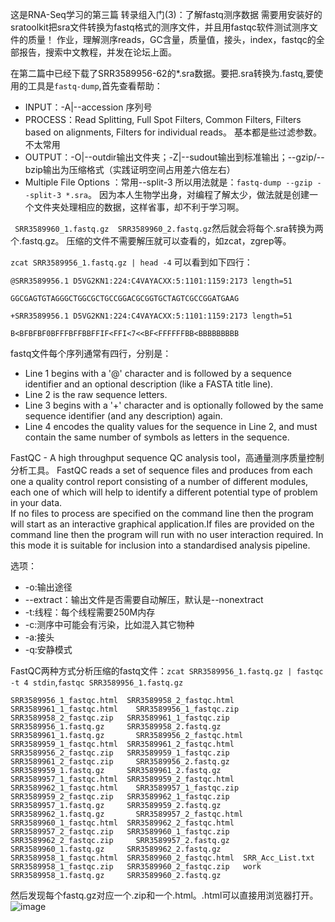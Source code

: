 这是RNA-Seq学习的第三篇
转录组入门(3)：了解fastq测序数据
需要用安装好的sratoolkit把sra文件转换为fastq格式的测序文件，并且用fastqc软件测试测序文件的质量！
作业，理解测序reads，GC含量，质量值，接头，index，fastqc的全部报告，搜索中文教程，并发在论坛上面。

在第二篇中已经下载了SRR3589956-62的*.sra数据。要把.sra转换为.fastq,要使用的工具是`fastq-dump`,首先查看帮助：
* INPUT：-A|--accession 序列号
* PROCESS：Read Splitting, Full Spot Filters, Common Filters, Filters based on alignments, Filters for individual reads。 基本都是些过滤参数。不太常用
* OUTPUT：-O|--outdir输出文件夹；-Z|--sudout输出到标准输出；--gzip/--bzip输出为压缩格式（实践证明空间占用差六倍左右）
* Multiple File Options ：常用--split-3
所以用法就是：`fastq-dump --gzip --split-3 *.sra`。
因为本人生物学出身，对编程了解太少，做法就是创建一个文件夹处理相应的数据，这样省事，却不利于学习啊。

` SRR3589960_1.fastq.gz  SRR3589960_2.fastq.gz`然后就会将每个.sra转换为两个.fastq.gz。
压缩的文件不需要解压就可以查看的，如zcat，zgrep等。

`zcat SRR3589956_1.fastq.gz | head -4` 可以看到如下四行：

`@SRR3589956.1 D5VG2KN1:224:C4VAYACXX:5:1101:1159:2173 length=51`

`GGCGAGTGTAGGGCTGGCGCTGCCGGACGCGGTGCTAGTCGCCGGATGAAG`
   
`+SRR3589956.1 D5VG2KN1:224:C4VAYACXX:5:1101:1159:2173 length=51`
  
`B<BFBFBF0BFFFBFFBBFFIF<FFI<7<<BF<FFFFFFBB<BBBBBBBBB `

fastq文件每个序列通常有四行，分别是：
* Line 1 begins with a '@' character and is followed by a sequence identifier and an optional description (like a FASTA title line).
* Line 2 is the raw sequence letters.
* Line 3 begins with a '+' character and is optionally followed by the same sequence identifier (and any description) again.
* Line 4 encodes the quality values for the sequence in Line 2, and must contain the same number of symbols as letters in the sequence.

 FastQC - A high throughput sequence QC analysis tool，高通量测序质量控制分析工具。
 FastQC reads a set of sequence files and produces from each one a quality control report consisting of a number of different modules, each one of which will help to identify a different potential type of problem in your data.    
 If no files to process are specified on the command line then the program will start as an interactive graphical application.If files are provided on the command line then the program will run with no user interaction required.  In this mode it is suitable for inclusion into a standardised analysis pipeline.
 
 选项：
 * -o:输出途径
 * --extract：输出文件是否需要自动解压，默认是--nonextract
 * -t:线程：每个线程需要250M内存
 * -c:测序中可能会有污染，比如混入其它物种
 * -a:接头
 * -q:安静模式
 
 FastQC两种方式分析压缩的fastq文件：`zcat SRR3589956_1.fastq.gz | fastqc -t 4 stdin`,`fastqc SRR3589956_1.fastq.gz`
 
` SRR3589956_1_fastqc.html  SRR3589958_2_fastqc.html  SRR3589961_1_fastqc.html    SRR3589956_1_fastqc.zip   SRR3589958_2_fastqc.zip   SRR3589961_1_fastqc.zip     SRR3589956_1.fastq.gz     SRR3589958_2.fastq.gz     SRR3589961_1.fastq.gz       SRR3589956_2_fastqc.html  SRR3589959_1_fastqc.html  SRR3589961_2_fastqc.html    SRR3589956_2_fastqc.zip   SRR3589959_1_fastqc.zip   SRR3589961_2_fastqc.zip     SRR3589956_2.fastq.gz     SRR3589959_1.fastq.gz     SRR3589961_2.fastq.gz       SRR3589957_1_fastqc.html  SRR3589959_2_fastqc.html  SRR3589962_1_fastqc.html    SRR3589957_1_fastqc.zip   SRR3589959_2_fastqc.zip   SRR3589962_1_fastqc.zip     SRR3589957_1.fastq.gz     SRR3589959_2.fastq.gz     SRR3589962_1.fastq.gz       SRR3589957_2_fastqc.html  SRR3589960_1_fastqc.html  SRR3589962_2_fastqc.html    SRR3589957_2_fastqc.zip   SRR3589960_1_fastqc.zip   SRR3589962_2_fastqc.zip     SRR3589957_2.fastq.gz     SRR3589960_1.fastq.gz     SRR3589962_2.fastq.gz       SRR3589958_1_fastqc.html  SRR3589960_2_fastqc.html  SRR_Acc_List.txt            SRR3589958_1_fastqc.zip   SRR3589960_2_fastqc.zip   work                        SRR3589958_1.fastq.gz     SRR3589960_2.fastq.gz `

然后发现每个fastq.gz对应一个.zip和一个.html。.html可以直接用浏览器打开。 
![image](http://github.com/CLDIAO/learning-RNA-Seq/raw/master/photo/19631_en_1.jpg)
